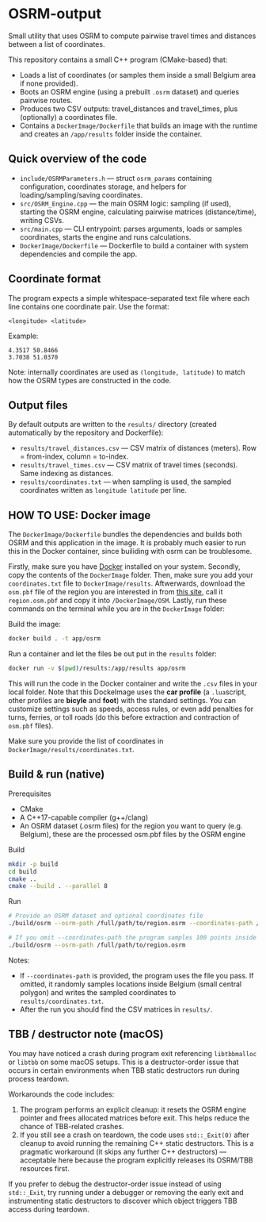 # OSRM-output

Small utility that uses OSRM to compute pairwise travel times and distances between a list of coordinates.

This repository contains a small C++ program (CMake-based) that:

- Loads a list of coordinates (or samples them inside a small Belgium area if none provided).
- Boots an OSRM engine (using a prebuilt `.osrm` dataset) and queries pairwise routes.
- Produces two CSV outputs: travel_distances and travel_times, plus (optionally) a coordinates file.
- Contains a `DockerImage/Dockerfile` that builds an image with the runtime and creates an `/app/results` folder inside the container.

## Quick overview of the code

- `include/OSRMParameters.h` — struct `osrm_params` containing configuration, coordinates storage, and helpers for loading/sampling/saving coordinates.
- `src/OSRM_Engine.cpp` — the main OSRM logic: sampling (if used), starting the OSRM engine, calculating pairwise matrices (distance/time), writing CSVs.
- `src/main.cpp` — CLI entrypoint: parses arguments, loads or samples coordinates, starts the engine and runs calculations.
- `DockerImage/Dockerfile` — Dockerfile to build a container with system dependencies and compile the app.

## Coordinate format

The program expects a simple whitespace-separated text file where each line contains one coordinate pair. Use the format:

```
<longitude> <latitude>
```

Example:
```
4.3517 50.8466
3.7038 51.0370
```

Note: internally coordinates are used as `(longitude, latitude)` to match how the OSRM types are constructed in the code.

## Output files

By default outputs are written to the `results/` directory (created automatically by the repository and Dockerfile):

- `results/travel_distances.csv` — CSV matrix of distances (meters). Row = from-index, column = to-index.
- `results/travel_times.csv` — CSV matrix of travel times (seconds). Same indexing as distances.
- `results/coordinates.txt` — when sampling is used, the sampled coordinates written as `longitude latitude` per line.

## HOW TO USE: Docker image

The `DockerImage/Dockerfile` bundles the dependencies and builds both OSRM and this application in the image. It is probably much easier to run this in the Docker container, since builiding with osrm can be troublesome. 

Firstly, make sure you have [Docker](https://www.docker.com/) installed on your system. Secondly, copy the contents of the `DockerImage` folder. Then, make sure you add your `coordinates.txt` file to `DockerImage/results`. Aftwerwards, download the `osm.pbf` file of the region you are interested in from [this site](https://download.geofabrik.de/), call it `region.osm.pbf` and copy it into `/DockerImage/OSM`. Lastly, run these commands on the terminal while you are in the `DockerImage` folder:

Build the image:
```sh
docker build . -t app/osrm
```

Run a container and let the files be out put in the `results` folder:
```sh
docker run -v $(pwd)/results:/app/results app/osrm
```

This will run the code in the Docker container and write the `.csv` files in your local folder. Note that this DockeImage uses the **car profile** (a `.lua`script, other profiles are **bicyle** and **foot**) with the standard settings. You can customize settings such as speeds, access rules, or even add penalties for turns, ferries, or toll roads (do this before extraction and contraction of `osm.pbf` files).

Make sure you provide the list of coordinates in `DockerImage/results/coordinates.txt`.

## Build & run (native)

Prerequisites
- CMake
- A C++17-capable compiler (g++/clang)
- An OSRM dataset (.osrm files) for the region you want to query (e.g. Belgium), these are the processed osm.pbf files by the OSRM engine 

Build

```sh
mkdir -p build
cd build
cmake ..
cmake --build . --parallel 8
```

Run

```sh
# Provide an OSRM dataset and optional coordinates file
./build/osrm --osrm-path /full/path/to/region.osrm --coordinates-path /full/path/to/coords.txt

# If you omit --coordinates-path the program samples 100 points inside a small central-Belgium bounding area
./build/osrm --osrm-path /full/path/to/region.osrm
```

Notes:
- If `--coordinates-path` is provided, the program uses the file you pass. If omitted, it randomly samples locations inside Belgium (small central polygon) and writes the sampled coordinates to `results/coordinates.txt`.
- After the run you should find the CSV matrices in `results/`.

## TBB / destructor note (macOS)

You may have noticed a crash during program exit referencing `libtbbmalloc` or `libtbb` on some macOS setups. This is a destructor-order issue that occurs in certain environments when TBB static destructors run during process teardown.

Workarounds the code includes:

1. The program performs an explicit cleanup: it resets the OSRM engine pointer and frees allocated matrices before exit. This helps reduce the chance of TBB-related crashes.
2. If you still see a crash on teardown, the code uses `std::_Exit(0)` after cleanup to avoid running the remaining C++ static destructors. This is a pragmatic workaround (it skips any further C++ destructors) — acceptable here because the program explicitly releases its OSRM/TBB resources first.

If you prefer to debug the destructor-order issue instead of using `std::_Exit`, try running under a debugger or removing the early exit and instrumenting static destructors to discover which object triggers TBB access during teardown.
